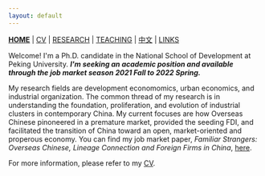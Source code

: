 ```yaml
---
layout: default
---
```



[**HOME**](./) | [CV](./assets/FanghaoChen_AcademiaCV_eng-210821.pdf) | [RESEARCH](./research.md) | [TEACHING](./teaching.md) | [中文](./Chinese.md) | [LINKS](./links.md)

Welcome! I'm a Ph.D. candidate in the National School of Development at Peking University. _**I'm seeking an academic position and available through the job market season 2021 Fall to 2022 Spring.**_ 

My research fields are development economomics, urban economics, and industrial organization. The common thread of my research is in understanding the foundation, proliferation, and evolution of industrial clusters in contemporary China. My current focuses are how Overseas Chinese pinoneered in a premature market, provided the seeding FDI, and facilitated the transition of China toward an open, market-oriented and properous economy. You can find my job market paper, _Familiar Strangers: Overseas Chinese, Lineage Connection and Foreign Firms in China_, [here](./assets/JMP_210811.pdf). 

For more information, please refer to my [CV](./assets/FanghaoChen_AcademiaCV_eng-210821.pdf). 

